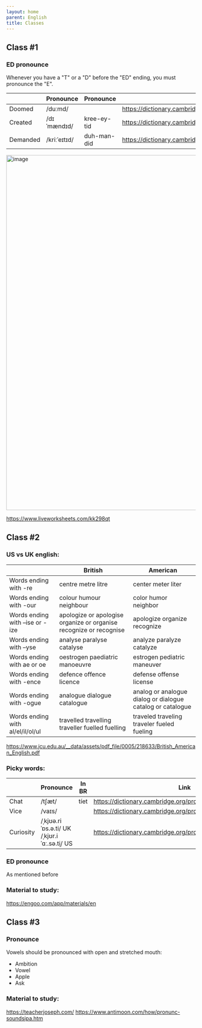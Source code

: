 ```yaml
---
layout: home
parent: English
title: Classes
---
```



## Class #1

### ED pronounce

Whenever you have a "T" or a "D" before the "ED" ending, you must pronounce the "E". 

|           | Pronounce                                   | Pronounce   | Link                                                               |
|-----------|---------------------------------------------|-------------|--------------------------------------------------------------------|
| Doomed    | /duːmd/                                     |             | <https://dictionary.cambridge.org/pronunciation/english/doomed>    |
| Created   | /dɪˈmændɪd/                                 | kree-ey-tid | <https://dictionary.cambridge.org/pronunciation/english/created>   |
| Demanded  | /kriːˈeɪtɪd/                                | duh-man-did | <https://dictionary.cambridge.org/pronunciation/english/demanded>  |


<img width="945" alt="image" src="https://user-images.githubusercontent.com/11530478/230504458-4dc347bd-e3f0-4e21-a52c-748c974c56a0.png">

<https://www.liveworksheets.com/kk298qt>


## Class #2

### US vs UK english:

|                                  |  British                                                           | American                                                   |
|----------------------------------|--------------------------------------------------------------------|------------------------------------------------------------|
| Words ending with -re            | centre metre litre                                                 | center meter liter                                         |
| Words ending with -our           | colour humour neighbour                                            | color humor neighbor                                       |
| Words ending with –ise or -ize   | apologize or apologise organize or organise recognize or recognise | apologize organize recognize                               |
| Words ending with –yse           | analyse paralyse catalyse                                          | analyze paralyze catalyze                                  |
| Words ending with ae or oe       | oestrogen paediatric manoeuvre                                     | estrogen pediatric maneuver                                |
| Words ending with -ence          | defence offence licence                                            | defense offense license                                    |
| Words ending with -ogue          | analogue dialogue catalogue                                        | analog or analogue dialog or dialogue catalog or catalogue |
| Words ending with al/el/il/ol/ul | travelled travelling traveller fuelled fuelling                    | traveled traveling traveler fueled fueling                 |


<https://www.jcu.edu.au/__data/assets/pdf_file/0005/218633/British_American_English.pdf>

### Picky words:

|           | Pronounce                                   | In BR | Link                                                               |
|-----------|---------------------------------------------|-------|--------------------------------------------------------------------|
| Chat      | /tʃæt/                                      | tíet  | <https://dictionary.cambridge.org/pronunciation/english/chat>      |
| Vice      | /vaɪs/                                      |       | <https://dictionary.cambridge.org/pronunciation/english/vice>      |
| Curiosity | /ˌkjʊə.riˈɒs.ə.ti/ UK /ˌkjʊr.iˈɑː.sə.t̬i/ US |       | <https://dictionary.cambridge.org/pronunciation/english/curiosity> |


### ED pronounce

As mentioned before

### Material to study:

<https://engoo.com/app/materials/en>


## Class #3

### Pronounce

Vowels should be pronounced with open and stretched mouth:

- Ambition
- Vowel
- Apple
- Ask

### Material to study:

<https://teacherjoseph.com/>
<https://www.antimoon.com/how/pronunc-soundsipa.htm>
